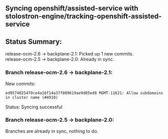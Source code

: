 ## Syncing openshift/assisted-service with stolostron-engine/tracking-openshift-assisted-service

## Status Summary:

release-ocm-2.6 -> backplane-2.1: Picked up 1 new commits.  
release-ocm-2.5 -> backplane-2.0: Already in sync.  

### Branch release-ocm-2.6 -> backplane-2.1:

New commits:

```
ed9574025470ce4a16f14a37f809619ae9d85ed8 MGMT-11621: Allow subdomains in cluster name (#4910)
```

Status: Syncing successful

### Branch release-ocm-2.5 -> backplane-2.0:

Branches are already in sync, nothing to do.
